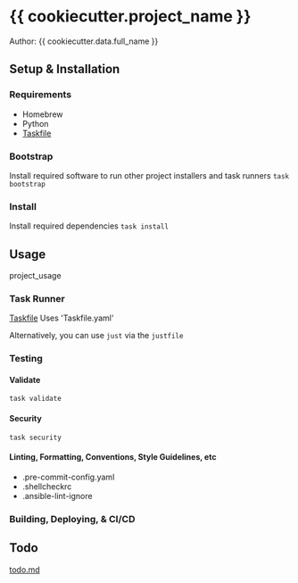 # {{ cookiecutter.project_name }}
Author: {{ cookiecutter.data.full_name }}

## Setup & Installation

### Requirements

- Homebrew
- Python
- [Taskfile](https://taskfile.dev/)

### Bootstrap
Install required software to run other project installers and task runners
`task bootstrap`

### Install
Install required dependencies
`task install`

## Usage
project_usage

### Task Runner
[Taskfile](https://taskfile.dev/)
Uses 'Taskfile.yaml'

Alternatively, you can use `just` via the `justfile`

### Testing

#### Validate
`task validate`

#### Security
`task security`

#### Linting, Formatting, Conventions, Style Guidelines, etc

- .pre-commit-config.yaml
- .shellcheckrc
- .ansible-lint-ignore

### Building, Deploying, & CI/CD

## Todo
[todo.md](<{{ cookiecutter.project_slug }}/todo.md>)
